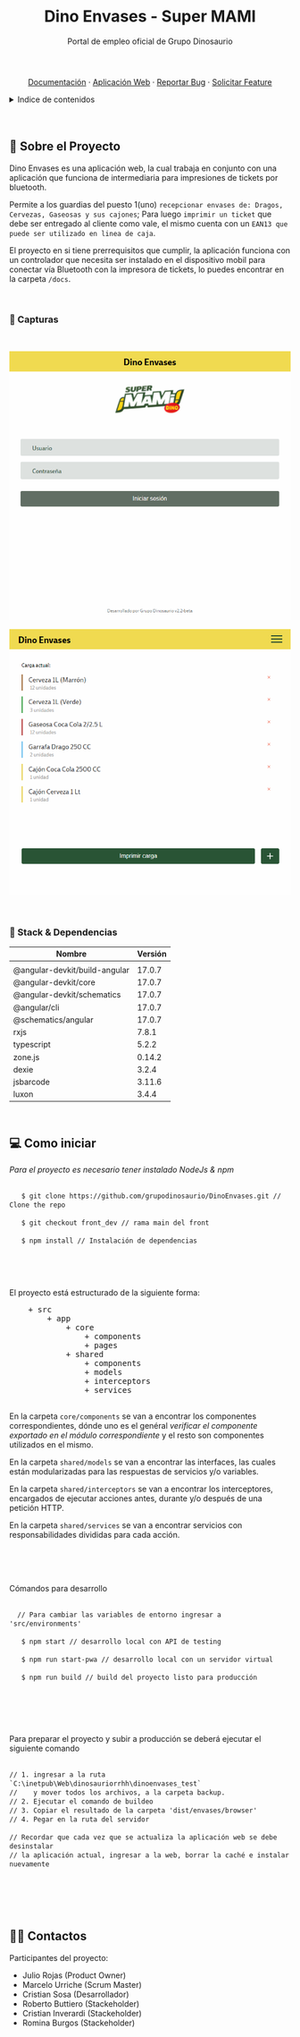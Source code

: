<header align="center">
  
  <h1 align="center">Dino Envases - Super MAMI</h1>
  
  <p align="center">Portal de empleo oficial de Grupo Dinosaurio</p>
 
</header>

<section align="center">

[Documentación](https://github.com/grupodinosaurio/DinoEnvases)
·
[Aplicación Web](https://www.dinosauriorrhh.com.ar/dinoenvases_test)
·
[Reportar Bug](https://github.com/grupodinosaurio/DinoEnvases/issues)
·
[Solicitar Feature](https://github.com/grupodinosaurio/DinoEnvases/issues)

</section>

<!-- TABLE OF CONTENTS -->
<details closed>
  <summary>Indice de contenidos</summary>
  <ul>
    <li>
      <a href="#about-the-project">Sobre el Proyecto</a>
      <ul>
        <li><a href="#capturas">Capturas</a></li>
        <li><a href="#stack">Stack & Dependencias</a></li>
      </ul>
    </li>
    <li><a href="#install">Como iniciar</a></li>
    <li><a href="#contact">Contactos</a></li>
  </ul>
</details>

<br />
<br />

<section id="about-the-project">
  <h2>💼 Sobre el Proyecto</h2>

Dino Envases es una aplicación web, la cual trabaja en conjunto con una aplicación que funciona de intermediaria para impresiones de tickets por bluetooth.

Permite a los guardias del puesto 1(uno) `recepcionar envases de: Dragos, Cervezas, Gaseosas y sus cajones`; Para luego `imprimir un ticket` que debe ser entregado al cliente como vale, el mismo cuenta con un `EAN13 que puede ser utilizado en linea de caja`.

El proyecto en si tiene prerrequisitos que cumplir, la aplicación funciona con un controlador que necesita ser instalado en el dispositivo mobil para conectar vía Bluetooth con la impresora de tickets, lo puedes encontrar en la carpeta `/docs`.


<br>

<article id="capturas">

  <h3>📸 Capturas</h3>

<br>

<div align="center">

![Desktop App version](./docs/inicio.png "Desktop App version - LogIn")

![Desktop App version](./docs/carga.png "Desktop App version - Vacantes")

</div>

</article>
  
<br />
  
<article id="stack">
  
  <h3>👾 Stack & Dependencias</h3>

| **Nombre**                    | **Versión** |
| ----------------------------- | ----------- |
|                               |             |
| @angular-devkit/build-angular | 17.0.7      |
| @angular-devkit/core          | 17.0.7      |
| @angular-devkit/schematics    | 17.0.7      |
| @angular/cli                  | 17.0.7      |
| @schematics/angular           | 17.0.7      |
| rxjs                          | 7.8.1       |
| typescript                    | 5.2.2       |
| zone.js                       | 0.14.2      |
| dexie                         | 3.2.4       |
| jsbarcode                     | 3.11.6      |
| luxon                         | 3.4.4       |

</article>
  
<br />

</section>

<section id="install">
  <h2>💻 Como iniciar</h2>

<article>
  
  *Para el proyecto es necesario tener instalado NodeJs & npm*

  <pre>
  <code>
   $ git clone https://github.com/grupodinosaurio/DinoEnvases.git // Clone the repo
   
   $ git checkout front_dev // rama main del front
   
   $ npm install // Instalación de dependencias
  </code>
  </pre>

  <br />
  
  El proyecto está estructurado de la siguiente forma:  
  
  <pre>
    + src
        + app
            + core
                + components
                + pages
            + shared
                + components
                + models
                + interceptors
                + services
  </pre>
  
En la carpeta `core/components` se van a encontrar los componentes correspondientes, dónde uno es el genéral *verificar el componente exportado en el módulo correspondiente* y el resto son componentes utilizados en el mismo.

En la carpeta `shared/models` se van a encontrar las interfaces, las cuales están modularizadas para las respuestas de servicios y/o variables.

En la carpeta `shared/interceptors` se van a encontrar los interceptores, encargados de ejecutar acciones antes, durante y/o después de una petición HTTP.

En la carpeta `shared/services` se van a encontrar servicios con responsabilidades divididas para cada acción.

  <br />
  <br />
  <br />

Cómandos para desarrollo

  <pre>
  <code>
  // Para cambiar las variables de entorno ingresar a 'src/environments'

   $ npm start // desarrollo local con API de testing

   $ npm run start-pwa // desarrollo local con un servidor virtual

   $ npm run build // build del proyecto listo para producción
  </code>
  </pre>

  <br />
  <br />
  
Para preparar el proyecto y subir a producción se deberá ejecutar el siguiente comando
  
  <pre>
  <code>
// 1. ingresar a la ruta `C:\inetpub\Web\dinosauriorrhh\dinoenvases_test` 
//    y mover todos los archivos, a la carpeta backup.
// 2. Ejecutar el comando de buildeo
// 3. Copiar el resultado de la carpeta 'dist/envases/browser'
// 4. Pegar en la ruta del servidor

// Recordar que cada vez que se actualiza la aplicación web se debe desinstalar
// la aplicación actual, ingresar a la web, borrar la caché e instalar nuevamente
  </code>
  </pre>
  
</article>
  
</section>

<br />
<br />

<section id="contact">
  <h2>🤝🏽 Contactos</h2>

<article>
  
  Participantes del proyecto:
  
  - Julio Rojas (Product Owner)
  - Marcelo Urriche (Scrum Master)
  - Cristian Sosa (Desarrollador)
  - Roberto Buttiero (Stackeholder)
  - Cristian Inverardi (Stackeholder)
  - Romina Burgos (Stackeholder)

</article>
  
</section>
